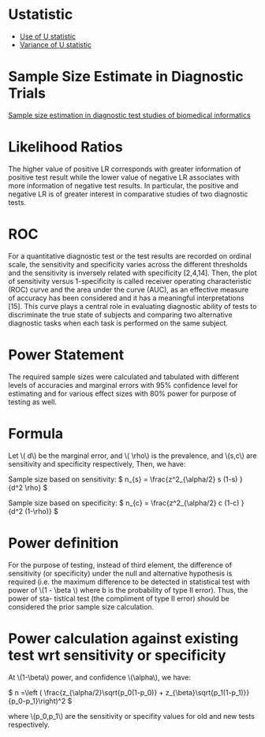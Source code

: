 # Ustatistic
+ [Use of U statistic](/uploads/mannU.pdf)
+ [Variance of U statistic](/uploads/boundsU.pdf)

# Sample Size Estimate in Diagnostic Trials

 [Sample size estimation in diagnostic test studies of biomedical
informatics](/uploads/powercalculation.pdf)

# Likelihood Ratios

The higher value of positive LR corresponds with greater information of positive test result while the
lower value of negative LR associates with more information of
negative test results. In particular, the positive and negative LR is
of greater interest in comparative studies of two diagnostic tests.

# ROC

For a quantitative diagnostic test or the test results are recorded on
ordinal scale, the sensitivity and specificity varies across the different
thresholds and the sensitivity is inversely related with specificity
[2,4,14]. Then, the plot of sensitivity versus 1-specificity is called receiver operating characteristic (ROC) curve and the area under the curve (AUC), as an effective measure of accuracy has been considered
and it has a meaningful interpretations [15]. This curve plays a central
role in evaluating diagnostic ability of tests to discriminate the true
state of subjects and comparing two alternative diagnostic tasks
when each task is performed on the same subject.

# Power Statement

The required sample sizes were calculated and tabulated with different levels of accuracies and
marginal errors with 95% confidence level for estimating and for various effect sizes with 80% power for
purpose of testing as well.


# Formula
Let \\\( d\\\) be the marginal error, and \\\( \rho\\\) is the prevalence, and \\\(s,c\\\) are sensitivity and specificity respectively, Then, we have:


Sample size based on sensitivity:
$
n_{s} = \frac{z^2_{\alpha/2} s (1-s) }{d^2 \rho}
$

Sample size based on specificity:
$
n_{c} = \frac{z^2_{\alpha/2} c (1-c) }{d^2 (1-\rho)}
$

# Power definition

For the purpose of testing, instead
of third element, the difference of sensitivity (or specificity) under
the null and alternative hypothesis is required (i.e. the maximum
difference to be detected in statistical test with power of \\\(1 - \beta \\\)
where b is the probability of type II error). Thus, the power of sta-
tistical test (the compliment of type II error) should be considered
the prior sample size calculation.

# Power calculation against existing test wrt sensitivity or specificity

At \\\(1-\beta\\\) power, and confidence \\\(\alpha\\\), we have:

$
n =\left ( \frac{z_{\alpha/2}\sqrt{p_0(1-p_0)} + z_{\beta}\sqrt{p_1(1-p_1)}}{p_0-p_1}\right)^2
$

where \\\(p_0,p_1\\\) are the sensitivity or specifity values for old and new tests respectively.


